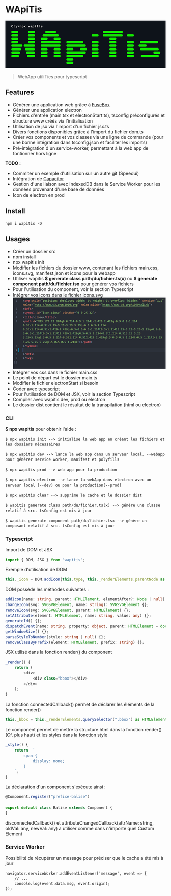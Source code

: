 # WApiTis
![](img/logo.png)

<!-- **Attention** : En cours de création -->

> WebApp utiliTies pour typescript

## Features

- Générer une application web grâce à [FuseBox](https://fuse-box.org)
- Générer une application electron
- Fichiers d'entrée (main.tsx et electronStart.ts), tsconfig préconfigurés et structure www créés via l'initialisation
- Utilisation de jsx via l'import d'un fichier jsx.ts
- Divers fonctions disponibles grâce à l'import du fichier dom.ts
- Créer vos components et vos classes via une ligne de commande (pour une bonne intégration dans tsconfig.json et faciliter les imports)
- Pré-intégration d'un service-worker, permettant à la web app de fontionner hors ligne

**TODO :**
- Commiter un exemple d'utilisation sur un autre git (Speedui)
- Intégration de [Capacitor](https://capacitor.ionicframework.com/)
- Gestion d'une liaison avec IndexedDB dans le Service Worker pour les données provenant d'une base de données
- Icon de electron en prod


## Install

    npm i wapitis -D

## Usages

- Créer un dossier src
- npm install
- npx wapitis init
- Modifier les fichiers du dossier www, contenant les fichiers main.css, icons.svg, manifest.json et icons pour la webapp
- Utiliser wapitis **$ generate class path/du/fichier.ts(x)** ou **$ generate component path/du/fichier.tsx** pour générer vos fichiers
- Pour l'utilisation du component, voir la section Typescript
- Intégrer vos icons dans le fichier icons.svg
![](img/svgExample.png)
- Intégrer vos css dans le fichier main.css
- Le point de départ est le dossier main.ts
- Modifier le fichier electronStart si besoin
- Coder avec [typescript](https://www.typescriptlang.org)
- Pour l'utilisation de DOM et JSX, voir la section Typescript
- Compiler avec wapitis dev, prod ou electron
- Le dossier dist contient le résultat de la transpilation (html ou electron)

### CLI

**$ npx wapitis** pour obtenir l'aide :

    $ npx wapitis init --> initialise la web app en créant les fichiers et les dossiers nécessaires

    $ npx wapitis dev --> lance la web app dans un serveur local. --webapp pour générer service worker, manifest et polyfills

    $ npx wapitis prod --> web app pour la production

    $ npx wapitis electron --> lance la webApp dans electron avec un serveur local (--dev) ou pour la production(--prod)

    $ npx wapitis clear --> supprime le cache et le dossier dist

    $ wapitis generate class path/du/fichier.ts(x) --> génère une classe relatif à src. tsConfig est mis à jour

    $ wapitis generate component path/du/fichier.tsx --> génère un composant relatif à src. tsConfig est mis à jour

### Typescript

Import de DOM et JSX
```Typescript
import { DOM, JSX } from "wapitis";
```
Exemple d'utilisation de DOM
```Typescript
this._icon = DOM.addIcon(this.type, this._renderElements.parentNode as HTMLElement, this._renderElements);
```
DOM possède les méthodes suivantes :
```Typescript
addIcon(name: string, parent: HTMLElement, elementAfter?: Node | null): SVGSVGElement {};
changeIcon(svg: SVGSVGElement, name: string): SVGSVGElement {};
removeIcon(svg: SVGSVGElement, parent: HTMLElement) {};
setAttribute(element: HTMLElement, name: string, value: any) {};
generateId() {};
dispatchEvent(name: string, property: object, parent: HTMLElement = document.body) {};
getWindowSize() {};
parseStyleToNumber(style: string | null) {};
removeClassByPrefix(element: HTMLElement, prefix: string) {};
```
JSX utilisé dans la fonction render() du component
```Typescript
_render() {
    return (
        <div>
            <div class="bbox"></div>
        </div>
    );
}
```
La fonction connectedCallback() permet de déclarer les éléments de la fonction render()
```Typescript
this._bbox = this._renderElements.querySelector(".bbox") as HTMLElement;
```
Le component permet de mettre la structure html dans la fonction render() (Cf. plus haut) et les styles dans la fonction style
```Typescript
_style() {
    return  `
        span {
            display: none;
        }
    `;
}
```
La déclaration d'un component s'exécute ainsi :
```Typescript
@Component.register("prefixe-balise")

export default class Balise extends Component {
}
```
disconnectedCallback() et attributeChangedCallback(attrName: string, oldVal: any, newVal: any) à utiliser comme dans n'importe quel Custom Element

### Service Worker
Possibilité de récupérer un message pour préciser que le cache a été mis à jour
```JS
navigator.serviceWorker.addEventListener('message', event => {
    // ...
    console.log(event.data.msg, event.origin);
});
